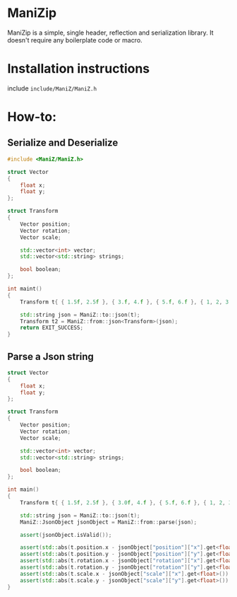 # ManiZip
ManiZip is a simple, single header, reflection and serialization library. It doesn't require any boilerplate code or macro.

# Installation instructions
include `include/ManiZ/ManiZ.h`

# How-to:
## Serialize and Deserialize
```c++
#include <ManiZ/ManiZ.h>

struct Vector
{
    float x;
    float y;
};

struct Transform
{
    Vector position;
    Vector rotation;
    Vector scale;

    std::vector<int> vector;
    std::vector<std::string> strings;

    bool boolean;
};

int maint()
{
    Transform t{ { 1.5f, 2.5f }, { 3.f, 4.f }, { 5.f, 6.f }, { 1, 2, 3, 4 }, { "un", "deux", "trois", "quatre" }, true };

    std::string json = ManiZ::to::json(t);
    Transform t2 = ManiZ::from::json<Transform>(json);
    return EXIT_SUCCESS;
}
```
## Parse a Json string
```c++
struct Vector
{
    float x;
    float y;
};

struct Transform
{
    Vector position;
    Vector rotation;
    Vector scale;

    std::vector<int> vector;
    std::vector<std::string> strings;

    bool boolean;
};

int main()
{
    Transform t{ { 1.5f, 2.5f }, { 3.0f, 4.f }, { 5.f, 6.f }, { 1, 2, 3, 4 }, { "un", "deux", "trois", "quatre" }, true };

    std::string json = ManiZ::to::json(t);
    ManiZ::JsonObject jsonObject = ManiZ::from::parse(json);

    assert(jsonObject.isValid());

    assert(std::abs(t.position.x - jsonObject["position"]["x"].get<float>()) < FLT_EPSILON);
    assert(std::abs(t.position.y - jsonObject["position"]["y"].get<float>()) < FLT_EPSILON);
    assert(std::abs(t.rotation.x - jsonObject["rotation"]["x"].get<float>()) < FLT_EPSILON);
    assert(std::abs(t.rotation.y - jsonObject["rotation"]["y"].get<float>()) < FLT_EPSILON);
    assert(std::abs(t.scale.x - jsonObject["scale"]["x"].get<float>()) < FLT_EPSILON);
    assert(std::abs(t.scale.y - jsonObject["scale"]["y"].get<float>()) < FLT_EPSILON);
}
```